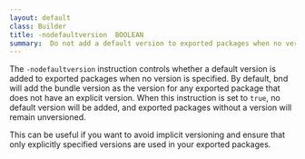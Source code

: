 ```yaml
---
layout: default
class: Builder
title: -nodefaultversion  BOOLEAN
summary:  Do not add a default version to exported packages when no version is present. 
---
```


The `-nodefaultversion` instruction controls whether a default version is added to exported packages when no version is specified. By default, bnd will add the bundle version as the version for any exported package that does not have an explicit version. When this instruction is set to `true`, no default version will be added, and exported packages without a version will remain unversioned.

This can be useful if you want to avoid implicit versioning and ensure that only explicitly specified versions are used in your exported packages.
